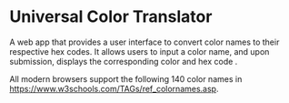 # Universal Color Translator

A web app that provides a user interface to convert color names to their respective hex codes.
It allows users to input a color name, and upon submission, displays the corresponding color and hex code .

All modern browsers support the following 140 color names in https://www.w3schools.com/TAGs/ref_colornames.asp.

